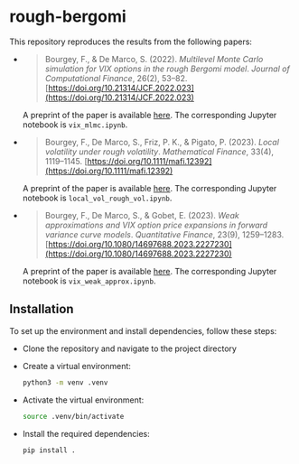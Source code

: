 # rough-bergomi

This repository reproduces the results from the following papers:

- > Bourgey, F., & De Marco, S. (2022). *Multilevel Monte Carlo simulation for VIX options in the rough Bergomi model*. *Journal of Computational Finance*, 26(2), 53–82. [https://doi.org/10.21314/JCF.2022.023](https://doi.org/10.21314/JCF.2022.023)

    A preprint of the paper is available [here](https://arxiv.org/abs/2105.05356).
    The corresponding Jupyter notebook is `vix_mlmc.ipynb`.

- > Bourgey, F., De Marco, S., Friz, P. K., & Pigato, P. (2023). *Local volatility under rough volatility*. *Mathematical Finance*, 33(4), 1119–1145. [https://doi.org/10.1111/mafi.12392](https://doi.org/10.1111/mafi.12392)

    A preprint of the paper is available [here](https://arxiv.org/abs/2204.02376).
    The corresponding Jupyter notebook is `local_vol_rough_vol.ipynb`.

- > Bourgey, F., De Marco, S., & Gobet, E. (2023). *Weak approximations and VIX option price expansions in forward variance curve models*. *Quantitative Finance*, 23(9), 1259–1283. [https://doi.org/10.1080/14697688.2023.2227230](https://doi.org/10.1080/14697688.2023.2227230)

    A preprint of the paper is available [here](https://arxiv.org/abs/2202.10413).
    The corresponding Jupyter notebook is `vix_weak_approx.ipynb`.

## Installation

To set up the environment and install dependencies, follow these steps:

- Clone the repository and navigate to the project directory

- Create a virtual environment:

  ```bash
  python3 -m venv .venv
  ```

- Activate the virtual environment:

  ```bash
  source .venv/bin/activate
  ```

- Install the required dependencies:

  ```bash
  pip install .
  ```

